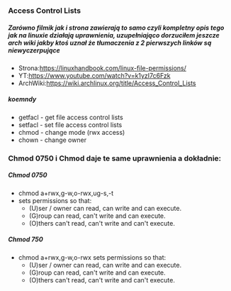 ### Access Control Lists
##### Zarówno filmik jak i strona zawierają to samo czyli kompletny opis tego jak na linuxie działają uprawnienia, uzupełniająco dorzuciłem jeszcze arch wiki jakby ktoś uznał że tłumaczenia z 2 pierwszych linków są niewyczerpujące
- Strona:https://linuxhandbook.com/linux-file-permissions/
- YT:https://www.youtube.com/watch?v=k1yzI7c6Fzk
- ArchWiki:https://wiki.archlinux.org/title/Access_Control_Lists

##### koemndy
- getfacl - get file access control lists
- setfacl - set file access control lists
- chmod - change mode (rwx access)
- chown - change owner


### Chmod 0750 i Chmod daje te same uprawnienia a dokładnie:
##### Chmod 0750 
- chmod a+rwx,g-w,o-rwx,ug-s,-t 
- sets permissions so that: 
	- (U)ser / owner can read, can write and can execute. 
	- (G)roup can read, can't write and can execute. 
	- (O)thers can't read, can't write and can't execute.

##### Chmod 750
- chmod a+rwx,g-w,o-rwx  sets permissions so that:
	- (U)ser / owner can read, can write and can execute. 
	- (G)roup can read, can't write and can execute. 
	- (O)thers can't read, can't write and can't execute.
